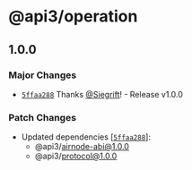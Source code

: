 # @api3/operation

## 1.0.0
### Major Changes



- [`5ffaa288`](https://github.com/Siegrift/airnode/commit/5ffaa2885d03fae450d7aabd62261eff60882317) Thanks [@Siegrift](https://github.com/Siegrift)! - Release v1.0.0


### Patch Changes

- Updated dependencies [[`5ffaa288`](https://github.com/Siegrift/airnode/commit/5ffaa2885d03fae450d7aabd62261eff60882317)]:
  - @api3/airnode-abi@1.0.0
  - @api3/protocol@1.0.0
